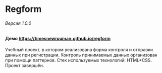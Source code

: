 # Regform
###### Версия 1.0.0
#### Демо https://timesnewrouman.github.io/regform
Учебный проект, в котором реализована форма контроля и отправки данных при регистрации.  Контроль принимаемых данных организован при помощи паттернов. Стек используемых технологий: HTML+CSS. Проект завершён.